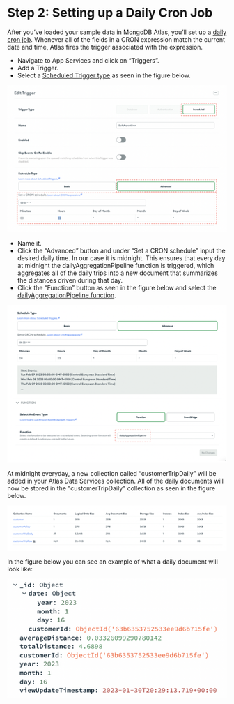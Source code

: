 # Step 2: Setting up a Daily Cron Job

After you’ve loaded your sample data in MongoDB Atlas, you’ll set up a [daily cron job](https://www.mongodb.com/docs/atlas/triggers/cron-expressions/). Whenever all of the fields in a CRON expression match the current date and time, Atlas fires the trigger associated with the expression.  
* Navigate to App Services and click on “Triggers”. 
* Add a Trigger. 
* Select a [Scheduled Trigger type](https://www.mongodb.com/docs/atlas/app-services/triggers/scheduled-triggers/) as seen in the figure below.

![image](InsuranceGitHub/Figure3.png)
* Name it.
* Click the “Advanced” button and under “Set a CRON schedule” input the desired daily time. In our case it is midnight. This ensures that every day at midnight the dailyAggregationPipeline function is triggered, which aggregates all of the daily trips into a new document that summarizes the distances driven during that day. 
* Click the “Function” button as seen in the figure below and select the [dailyAggregationPipeline function](MaterializedViews/DailySummary).

![image](InsuranceGitHub/Figure4.png)

At midnight everyday, a new collection called “customerTripDaily” will be added in your Atlas Data Services collection. All of the daily documents will now be stored in the "customerTripDaily" collection as seen in the figure below. 

![image](InsuranceGitHub/Figure5.png) 

In the figure below you can see an example of what a daily document will look like: 

![image](Figure66) 
